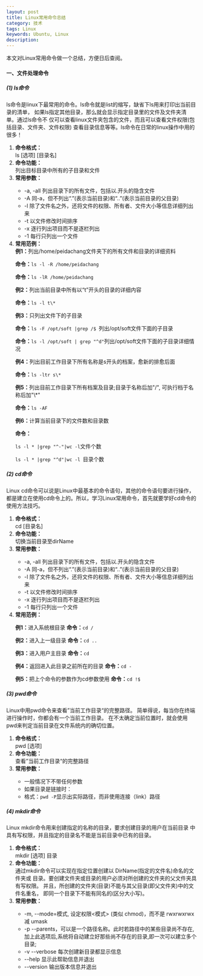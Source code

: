 ```yaml
---
layout: post
title: Linux常用命令总结 
category: 技术
tags: Linux 
keywords: Ubuntu, Linux
description: 
---
```



本文对Linux常用命令做一个总结，方便日后查阅。


<h4><strong> 一、文件处理命令</strong></h4>

<h5><strong>(1) ls命令</strong></h5>
<p>
ls命令是linux下最常用的命令。ls命令就是list的缩写，缺省下ls用来打印出当前目录的清单，
如果ls指定其他目录，那么就会显示指定目录里的文件及文件夹清单。通过ls命令不
仅可以查看linux文件夹包含的文件，而且可以查看文件权限(包括目录、文件夹、文件权限)
查看目录信息等等。ls命令在日常的linux操作中用的很多！
</p>

<ol>
<li><strong>命令格式：</strong></li>
ls&nbsp;[选项]&nbsp;[目录名]
<li><strong>命令功能：</strong></li>
列出目标目录中所有的子目录和文件
<li><strong>常用参数：</strong></li>
<ul>
<li>-a, -all 列出目录下的所有文件，包括以.开头的隐含文件</li>
<li>-A&nbsp;同-a，但不列出“.”(表示当前目录)和“..”(表示当前目录的父目录)</li>
<li>-l&nbsp;除了文件名之外，还将文件的权限、所有者、文件大小等信息详细列出来</li>
<li>-t&nbsp;以文件修改时间排序</li>
<li>-x&nbsp;逐行列出项目而不是逐栏列出</li>
<li>-1&nbsp;每行只列出一个文件</li>
</ul>
<li><strong>常用范例：</strong></li>
<strong>例1：</strong>列出/home/peidachang文件夹下的所有文件和目录的详细资料
<p><strong>命令：</strong><code>ls -l -R /home/peidachang</code></p>
<p><strong>命令：</strong><code>ls -lR /home/peidachang</code></p>
<strong>例2：</strong>列出当前目录中所有以“t”开头的目录的详细内容
<p><strong>命令：</strong><code>ls -l t\*</code></p>
<strong>例3：</strong>只列出文件下的子目录
<p><strong>命令：</strong><code>ls -F /opt/soft |grep /$ </code>列出/opt/soft文件下面的子目录</p>
<p><strong>命令：</strong><code>ls -l /opt/soft | grep "^d"</code>列出/opt/soft文件下面的子目录详细情况</p>
<strong>例4：</strong>列出目前工作目录下所有名称是s开头的档案，愈新的排愈后面
<p><strong>命令：</strong><code>ls -ltr s\*</code></p>
<strong>例5：</strong>列出目前工作目录下所有档案及目录;目录于名称后加"/", 可执行档于名称后加"\*"
<p><strong>命令：</strong><code>ls -AF</code></p>
<strong>例6：</strong>计算当前目录下的文件数和目录数
<p><strong>命令：</strong></p>
<p><code>ls -l * |grep "^-"|wc -l</code>文件个数</p>
<p><code>ls -l * |grep "^d"|wc -l </code>目录个数</p>
</ol>


<h5><strong>(2) cd命令</strong></h5>
<p>
Linux cd命令可以说是Linux中最基本的命令语句，其他的命令语句要进行操作，
都是建立在使用cd命令上的。所以，学习Linux常用命令，首先就要学好cd命令的使用方法技巧。
</p>

<ol>
<li><strong>命令格式：</strong></li>
cd&nbsp;[目录名]
<li><strong>命令功能：</strong></li>
切换当前目录至dirName
<li><strong>常用参数：</strong></li>
<ul>
<li>-a, -all 列出目录下的所有文件，包括以.开头的隐含文件</li>
<li>-A&nbsp;同-a，但不列出“.”(表示当前目录)和“..”(表示当前目录的父目录)</li>
<li>-l&nbsp;除了文件名之外，还将文件的权限、所有者、文件大小等信息详细列出来</li>
<li>-t&nbsp;以文件修改时间排序</li>
<li>-x&nbsp;逐行列出项目而不是逐栏列出</li>
<li>-1&nbsp;每行只列出一个文件</li>
</ul>
<li><strong>常用范例：</strong></li>
<p><strong>例1：</strong>进入系统根目录
<strong>命令：</strong><code>cd /</code></p>
<p><strong>例2：</strong>进入上一级目录
<strong>命令：</strong><code>cd ..</code></p>
<p><strong>例3：</strong>进入用户主目录
<strong>命令：</strong><code>cd</code></p>
<p><strong>例4：</strong>返回进入此目录之前所在的目录
<strong>命令：</strong><code>cd -</code></p>
<p><strong>例5：</strong>把上个命令的参数作为cd参数使用
<strong>命令：</strong><code>cd !$</code></p>
</ol>

<h5><strong>(3) pwd命令</strong></h5>
<p>
Linux中用pwd命令来查看”当前工作目录“的完整路径。
简单得说，每当你在终端进行操作时，你都会有一个当前工作目录。
在不太确定当前位置时，就会使用pwd来判定当前目录在文件系统内的确切位置。
</p>

<ol>
<li><strong>命令格式：</strong></li>
pwd&nbsp;[选项]
<li><strong>命令功能：</strong></li>
查看”当前工作目录“的完整路径
<li><strong>常用参数：</strong></li>
<ul>
<li>一般情况下不带任何参数</li>
<li>如果目录是链接时：</li>
<li>格式：<code>pwd -P</code>显示出实际路径，而非使用连接（link）路径</li>
</ul>
</ol>


<h5><strong>(4) mkdir命令</strong></h5>
<p>
Linux mkdir命令用来创建指定的名称的目录，要求创建目录的用户在当前目录
中具有写权限，并且指定的目录名不能是当前目录中已有的目录。
</p>

<ol>
<li><strong>命令格式：</strong></li>
mkdir&nbsp;[选项]&nbsp;目录
<li><strong>命令功能：</strong></li>
通过mkdir命令可以实现在指定位置创建以 DirName(指定的文件名)命名的文件夹或
目录。要创建文件夹或目录的用户必须对所创建的文件夹的父文件夹具有写权限。
并且，所创建的文件夹(目录)不能与其父目录(即父文件夹)中的文件名重名，
即同一个目录下不能有同名的(区分大小写)。
<li><strong>常用参数：</strong></li>
<ul>
<li>-m, --mode=模式, 设定权限<模式> (类似 chmod)，而不是 rwxrwxrwx 减 umask</li>
<li>-p&nbsp;--parents，可以是一个路径名称。此时若路径中的某些目录尚不存在,加上此选项后,系统将自动建立好那些尚不存在的目录,即一次可以建立多个目录; </li>
<li>-v&nbsp;--verbose 每次创建新目录都显示信息</li>
<li>--help&nbsp;显示此帮助信息并退出</li>
<li>--version&nbsp;输出版本信息并退出</li>
</ul>
</ol>

